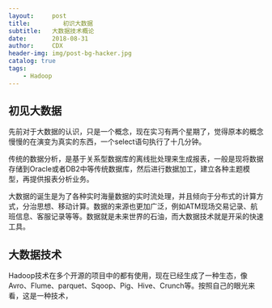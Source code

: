 ```yaml
---
layout:     post
title:         初识大数据
subtitle:   大数据技术概论
date:       2018-08-31
author:     CDX
header-img: img/post-bg-hacker.jpg
catalog: true
tags:
    - Hadoop
---
```


## 初见大数据

先前对于大数据的认识，只是一个概念，现在实习有两个星期了，觉得原本的概念慢慢的在演变为真实的东西，一个select语句执行了十几分钟。

传统的数据分析，是基于关系型数据库的离线批处理来生成报表，一般是现将数据存储到Oracle或者DB2中等传统数据库，然后进行数据加工，建立各种主题模型，再提供报表分析业务。

大数据的诞生是为了各种实时海量数据的实时流处理，并且倾向于分布式的计算方式，分治思想、移动计算。数据的来源也更加广泛，例如ATM现场交易记录、航班信息、客服记录等等。数据就是未来世界的石油，而大数据技术就是开采的快速工具。

## 大数据技术

Hadoop技术在多个开源的项目中的都有使用，现在已经生成了一种生态，像Avro、Flume、parquet、Sqoop、Pig、Hive、Crunch等。按照自己的眼光来看，这是一种技术，
 